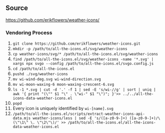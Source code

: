 ## Source

https://github.com/erikflowers/weather-icons/

### Vendoring Process

1. `git clone https://github.com/erikflowers/weather-icons.git`
2. `mkdir -p /path/to/all-the-icons.el/svg/weather-icons`
3. `cp weather-icons/svg/* /path/to/all-the-icons.el/svg/weather-icons`
4. `find /path/to/all-the-icons.el/svg/weather-icons -name '*.svg' | xargs npx svgo --config /path/to/all-the-icons.el/svgo.config.js`
5. `cd /path/to/all-the-icons.el`
6. `pushd ./svg/weather-icons`
7. `mv wi-wind-deg.svg wi-wind-direction.svg`
8. `mv wi-moon-waxing-6 moon-waxing-crescent-6.svg`
9. `ls -1 *.svg | cut -d '.' -f 1 | sed -E 's/wi-//g' | sort | uniq | awk '{ print "(\"" $1 "\" . \"wi-" $1 "\")"; }'>> ../../all-the-icons-data-weather-icons.el`
10. `popd`
11. Every icon is uniquely identified by `wi-[name].svg`
12. `/path/to/all-the-icons.el/scripts/extract-weather-icons-api-data.mjs weather-icons/less | sed -E 's/([a-z0-9-]+) ([a-z0-9-]+)/\(\"\1\" \. \"\2\"\)/' >> /path/to/all-the-icons.el/all-the-icons-data-weather-icons.el`
